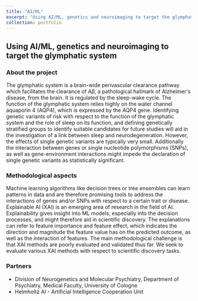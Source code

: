 ```yaml
---
title: "AI/ML"
excerpt: "Using AI/ML, genetics and neuroimaging to target the glymphatic system<br/><br/><img src='/images/The-Blind-Men-and-the-Elephant.png' width='800'>"
collection: portfolio
---
```

## Using AI/ML, genetics and neuroimaging to target the glymphatic system


### About the project
The glymphatic system is a brain-wide perivascular clearance pathway which facilitates the clearance of A$\beta$, a pathological hallmark of Alzheimer's disease, from the brain. It is regulated by the sleep-wake cycle. The function of the glymphatic system relies highly on the water channel aquaporin 4 (AQP4), which is expressed by the AQP4 gene.
Identifying genetic variants of risk with respect to the function of the glymphatic system and the role of sleep on its function, and defining genetically stratified groups to identify suitable candidates for future studies will aid in the investigation of a link between sleep and neurodegeneration. However, the effects of single genetic variants are typically very small. Additionally the interaction between genes or single nucleotide polymorphisms (SNPs), as well as gene-environment interactions might impede the declaration of single genetic variants as statistically significant.  

### Methodological aspects
Machine learning algorithms like decision trees or tree ensembles can learn patterns in data and are therefore promising tools to address the interactions of genes and/or SNPs with respect to a certain trait or disease. Explainable AI (XAI) is an emerging area of research in the field of AI. Explainability gives insight into ML models, especially into the decision processes, and might therefore aid in scientific discovery. The explanations can refer to feature importance and feature effect, which indicates the direction and magnitude the feature value has on the predicted outcome, as well as the interaction of features. The main methodological challenge is that XAI methods are poorly evaluated and validated thus far. We seek to evaluate various XAI methods with respect to scientific discovery tasks.

### Partners
* Division of Neurogenetics and Molecular Psychiatry, Department of Psychiatry, Medical Faculty, University of Cologne
* Helmholtz AI - Artificial Intelligence Cooperation Unit 
